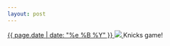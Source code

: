 ```yaml
---
layout: post
---
```


<p>
  <a href="/481">
    <time>{{ page.date | date: "%e %B %Y" }}</time>
    <img src="{{ site.assets_url }}/481.jpg">
  </a>
  Knicks game!
</p>

